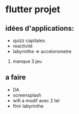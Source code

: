 # flutter projet


## idées d'applications:

* quizz capitales.
* reactivité
* labyrinthe => accelorometre

1. manque 3 jeu 


## a faire

* DA
* screensplash
* wifi a modif avec 2 tel
* finir labyrinthe
